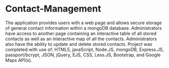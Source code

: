 # Contact-Management
The application provides users with a web page and allows secure storage of general contact information within a mongoDB database. Administrators have access to another page containing an interactive table of all stored contacts as well as an interactive map of all the contacts. Administrators also have the ability to update and delete stored contacts. Project was completed with use of: HTML5, javaScript, Node.JS, mongoDB, Express.JS, passport/bcrypt, JSON, jQuery, EJS, CSS, Less.JS, Bootstrap, and Google Maps API(s).
